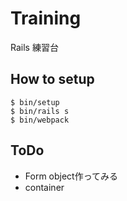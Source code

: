 # Training
Rails 練習台

## How to setup
```
$ bin/setup
$ bin/rails s
$ bin/webpack
```
## ToDo
- Form object作ってみる
- container
